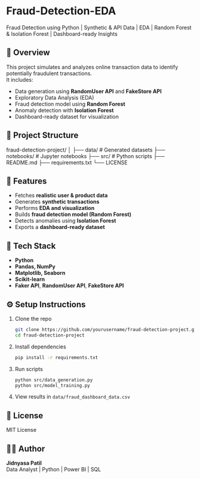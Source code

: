 # Fraud-Detection-EDA
Fraud Detection using Python | Synthetic &amp; API Data | EDA | Random Forest &amp; Isolation Forest | Dashboard-ready Insights
## 📌 Overview
This project simulates and analyzes online transaction data to identify potentially fraudulent transactions.  
It includes:
- Data generation using **RandomUser API** and **FakeStore API**
- Exploratory Data Analysis (EDA)
- Fraud detection model using **Random Forest**
- Anomaly detection with **Isolation Forest**
- Dashboard-ready dataset for visualization

## 🧱 Project Structure
fraud-detection-project/
│
├── data/                     # Generated datasets
├── notebooks/                # Jupyter notebooks
├── src/                      # Python scripts
├── README.md
├── requirements.txt
└── LICENSE

## 🧮 Features
- Fetches **realistic user & product data**
- Generates **synthetic transactions**
- Performs **EDA and visualization**
- Builds **fraud detection model (Random Forest)**
- Detects anomalies using **Isolation Forest**
- Exports a **dashboard-ready dataset**

## 🧰 Tech Stack
- **Python**
- **Pandas, NumPy**
- **Matplotlib, Seaborn**
- **Scikit-learn**
- **Faker API**, **RandomUser API**, **FakeStore API**

## ⚙️ Setup Instructions
1. Clone the repo  
   ```bash
   git clone https://github.com/yourusername/fraud-detection-project.git
   cd fraud-detection-project
   ```

2. Install dependencies  
   ```bash
   pip install -r requirements.txt
   ```

3. Run scripts  
   ```bash
   python src/data_generation.py
   python src/model_training.py
   ```

4. View results in `data/fraud_dashboard_data.csv`

## 📜 License
MIT License

## 👩‍💻 Author
**Jidnyasa Patil**  
Data Analyst | Python | Power BI | SQL  

